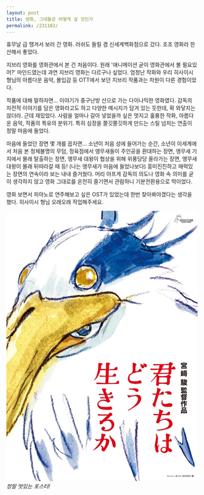 ```yaml
---
layout: post
title: 영화, 그대들은 어떻게 살 것인가
permalink: /231102/
---
```


휴무날 급 땡겨서 보러 간 영화. 러쉬도 들릴 겸 신세계백화점으로 갔다. 조조 영화라 한산해서 좋았다.

지브리 영화를 영화관에서 본 건 처음이다. 원래 '애니메이션 굳이 영화관에서 볼 필요있어?' 마인드였는데 과연 지브리 영화는 다르구나 싶었다. 엄청난 작화와 우리 히사이시 형님의 아름다운 음악, 몰입감 등 OTT에서 보던 지브리 작품과는 차원이 다른 경험이었다.

작품에 대해 말하자면… 이야기가 중구난방 산으로 가는 다이나믹한 영화였다. 감독의 자전적 이야기를 담은 영화라고도 하고 다양한 메시지가 담겨 있는 듯한데, 확 와닿지는 않더라. 근데 재밌었다. 사람을 얼마나 갈아 넣었을까 싶은 멋지고 훌륭한 작화, 아름다운 음악, 작품의 특유의 분위기. 특히 심장을 쫄깃쫄깃하게 만드는 스릴 넘치는 연출이 정말 마음에 들었다.

마음에 들었던 장면 몇 개를 꼽자면… 소년이 처음 성에 들어가는 순간, 소년이 이세계에서 처음 본 정체불명의 무덤, 정육점에서 앵무새들이 주인공을 환대하는 장면, 앵무새 기지에서 몰래 탈출하는 장면, 앵무새 대왕이 협상을 위해 위풍당당 올라가는 장면, 앵무새 대왕이 몰래 뒤따라갈 때 등! (나는 앵무새가 마음에 들었나보다) 흥미진진하고 매력있는 장면의 연속이라 보는 내내 즐거웠다. 머리 아프게 감독의 의도나 영화 속 의미를 굳이 생각하지 않고 영화 그대로를 온전히 즐기면서 관람하니 기분전환용으로 딱이었다.

영화 보면서 피아노로 연주해보고 싶은 OST가 있었는데 한번 찾아봐야겠다는 생각을 했다. 히사이시 형님 오래오래 작업해주세요.

![img1](/assets/231102-01.jpeg)_정말 멋있는 포스터!_
